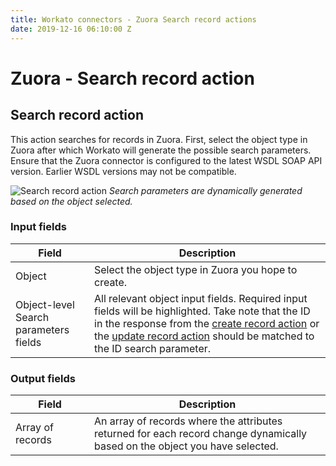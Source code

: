 ```yaml
---
title: Workato connectors - Zuora Search record actions
date: 2019-12-16 06:10:00 Z
---
```


# Zuora - Search record action

## Search record action
This action searches for records in Zuora. First, select the object type in Zuora after which Workato will generate the possible search parameters. Ensure that the Zuora connector is configured to the latest WSDL SOAP API version. Earlier WSDL versions may not be compatible.

![Search record action](~@img/zuora/search_record_action.png)
*Search parameters are dynamically generated based on the object selected.*

### Input fields

<table class="unchanged rich-diff-level-one">
  <thead>
    <tr>
        <th width='25%'>Field</th>
        <th>Description</th>
    </tr>
  </thead>
  <tbody>
    <tr>
      <td>Object</td>
      <td>Select the object type in Zuora you hope to create.</td>
    </tr>
    <tr>
      <td>Object-level Search parameters fields</td>
      <td>All relevant object input fields. Required input fields will be highlighted. Take note that the ID in the response from the <a href='/connectors/zuora/create_record.html'>create record action</a> or the <a href='/connectors/zuora/update_record.html'>update record action</a> should be matched to the ID search parameter.</td>
    </tr>
  </tbody>
</table>

### Output fields
<table class="unchanged rich-diff-level-one">
  <thead>
    <tr>
        <th width='25%'>Field</th>
        <th>Description</th>
    </tr>
  </thead>
  <tbody>
    <tr>
      <td>Array of records</td>
      <td>An array of records where the attributes returned for each record change dynamically based on the object you have selected.</td>
    </tr>
   </tbody>
</table>
